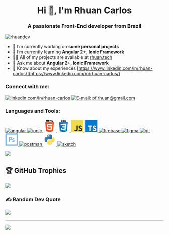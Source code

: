 <h1 align="center">Hi 👋, I'm Rhuan Carlos</h1>
<h3 align="center">A passionate Front-End developer from Brazil</h3>

<p align="left">
  <img
    src="https://komarev.com/ghpvc/?username=rhuandev&label=Profile%20views&color=0e75b6&style=flat"
    alt="rhuandev"
  />
</p>

- 🔭 I’m currently working on **some personal projects** 
- 🌱 I’m currently learning **Angular 2+, Ionic Framework** 
- 👨‍💻 All of my projects are available at [rhuan.tech](rhuan.tech) 
- 💬 Ask me about **Angular 2+, Ionic Framework** 
- 📄 Know about my experiences
[https://www.linkedin.com/in/rhuan-carlos/](https://www.linkedin.com/in/rhuan-carlos/)

<h3 align="left">Connect with me:</h3>
<p align="left">
  <a href="https://linkedin.com/in/rhuan-carlos" target="blank"
    ><img
      align="center"
      src="https://raw.githubusercontent.com/rahuldkjain/github-profile-readme-generator/master/src/images/icons/Social/linked-in-alt.svg"
      alt="linkedin.com/in/rhuan-carlos"
      height="30"
      width="40"
  /></a>
  <a href="mailto:pf.rhuan@gmail.com" target="blank"
  ><img
    align="center"
    src="https://img.icons8.com/color/480/apple-mail.png"
    alt="E-mail: pf.rhuan@gmail.com"
    height="30"
    width="40"
/></a>
</p>

<h3 align="left">Languages and Tools:</h3>
<p align="left">
  <a href="https://angular.io" target="_blank" rel="noreferrer">
    <img
      src="https://angular.io/assets/images/logos/angular/angular.svg"
      alt="angular"
      width="40"
      height="40"
    />
  </a>
  <a href="https://ionicframework.com" target="_blank" rel="noreferrer">
    <img
      src="https://upload.wikimedia.org/wikipedia/commons/d/d1/Ionic_Logo.svg"
      alt="ionic"
      width="40"
      height="40"
    />
  </a>
  <a href="https://www.w3.org/html/" target="_blank" rel="noreferrer">
    <img
      src="https://raw.githubusercontent.com/devicons/devicon/master/icons/html5/html5-original-wordmark.svg"
      alt="html5"
      width="40"
      height="40"
    />
  </a>
  <a href="https://www.w3schools.com/css/" target="_blank" rel="noreferrer">
    <img
      src="https://raw.githubusercontent.com/devicons/devicon/master/icons/css3/css3-original-wordmark.svg"
      alt="css3"
      width="40"
      height="40"
    />
  </a>
  <a href="https://developer.mozilla.org/en-US/docs/Web/JavaScript"
  target="_blank"
  rel="noreferrer"
>
  <img
    src="https://raw.githubusercontent.com/devicons/devicon/master/icons/javascript/javascript-original.svg"
    alt="javascript"
    width="40"
    height="40"
  />
  </a>
  <a href="https://www.typescriptlang.org/" target="_blank" rel="noreferrer">
    <img
      src="https://raw.githubusercontent.com/devicons/devicon/master/icons/typescript/typescript-original.svg"
      alt="typescript"
      width="40"
      height="40"
    />
  </a>
  <a href="https://firebase.google.com/" target="_blank" rel="noreferrer">
    <img
      src="https://www.vectorlogo.zone/logos/firebase/firebase-icon.svg"
      alt="firebase"
      width="40"
      height="40"
    />
  </a>
  <a href="https://www.figma.com/" target="_blank" rel="noreferrer">
    <img
      src="https://www.vectorlogo.zone/logos/figma/figma-icon.svg"
      alt="figma"
      width="40"
      height="40"
    />
  </a>
  <a href="https://git-scm.com/" target="_blank" rel="noreferrer">
    <img
      src="https://www.vectorlogo.zone/logos/git-scm/git-scm-icon.svg"
      alt="git"
      width="40"
      height="40"
    />
  </a>
  <a href="https://www.photoshop.com/en" target="_blank" rel="noreferrer">
    <img
      src="https://raw.githubusercontent.com/devicons/devicon/master/icons/photoshop/photoshop-line.svg"
      alt="photoshop"
      width="40"
      height="40"
    />
  </a>
  <a href="https://postman.com" target="_blank" rel="noreferrer">
    <img
      src="https://www.vectorlogo.zone/logos/getpostman/getpostman-icon.svg"
      alt="postman"
      width="40"
      height="40"
    />
  </a>
  <a href="https://www.python.org" target="_blank" rel="noreferrer">
    <img
      src="https://raw.githubusercontent.com/devicons/devicon/master/icons/python/python-original.svg"
      alt="python"
      width="40"
      height="40"
    />
  </a>
  <a href="https://www.sketch.com/" target="_blank" rel="noreferrer">
    <img
      src="https://www.vectorlogo.zone/logos/sketchapp/sketchapp-icon.svg"
      alt="sketch"
      width="40"
      height="40"
    />
  </a>
</p>

![](https://quotes-github-readme.vercel.app/api?type=horizontal&theme=dark)

## 🏆 GitHub Trophies
![](https://github-profile-trophy.vercel.app/?username=rhuandev&theme=radical&no-frame=false&no-bg=true&margin-w=4)

### ✍️ Random Dev Quote
![](https://quotes-github-readme.vercel.app/api?type=horizontal&theme=dark)

---
[![](https://visitcount.itsvg.in/api?id=rhuandev&icon=2&color=1)](https://visitcount.itsvg.in)
